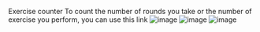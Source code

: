 Exercise counter 
To count the number of rounds you take or the number of exercise you perform, you can use this link
![image](https://github.com/user-attachments/assets/ae4a3d78-c3e7-4014-95f4-19e09fa78772)
![image](https://github.com/user-attachments/assets/bf8334e5-aa54-45bf-96dc-3847d317502f)
![image](https://github.com/user-attachments/assets/5c0f42de-e466-41db-a65a-d37f0977fba4)
